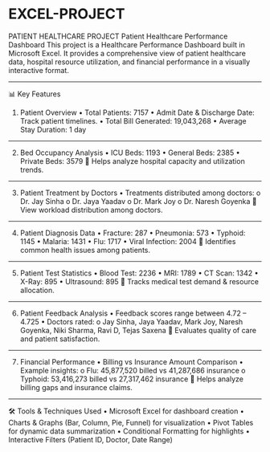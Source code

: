 # EXCEL-PROJECT
PATIENT HEALTHCARE PROJECT
Patient Healthcare Performance Dashboard
This project is a Healthcare Performance Dashboard built in Microsoft Excel. It provides a comprehensive view of patient healthcare data, hospital resource utilization, and financial performance in a visually interactive format.
________________________________________
📊 Key Features
1. Patient Overview
•	Total Patients: 7157
•	Admit Date & Discharge Date: Track patient timelines.
•	Total Bill Generated: 19,043,268
•	Average Stay Duration: 1 day
________________________________________
2. Bed Occupancy Analysis
•	ICU Beds: 1193
•	General Beds: 2385
•	Private Beds: 3579
📌 Helps analyze hospital capacity and utilization trends.
________________________________________
3. Patient Treatment by Doctors
•	Treatments distributed among doctors:
o	Dr. Jay Sinha
o	Dr. Jaya Yaadav
o	Dr. Mark Joy
o	Dr. Naresh Goyenka
📌 View workload distribution among doctors.
________________________________________
4. Patient Diagnosis Data
•	Fracture: 287
•	Pneumonia: 573
•	Typhoid: 1145
•	Malaria: 1431
•	Flu: 1717
•	Viral Infection: 2004
📌 Identifies common health issues among patients.
________________________________________
5. Patient Test Statistics
•	Blood Test: 2236
•	MRI: 1789
•	CT Scan: 1342
•	X-Ray: 895
•	Ultrasound: 895
📌 Tracks medical test demand & resource allocation.
________________________________________
6. Patient Feedback Analysis
•	Feedback scores range between 4.72 – 4.725
•	Doctors rated:
o	Jay Sinha, Jaya Yaadav, Mark Joy, Naresh Goyenka, Niki Sharma, Ravi D, Tejas Saxena
📌 Evaluates quality of care and patient satisfaction.
________________________________________
7. Financial Performance
•	Billing vs Insurance Amount Comparison
•	Example insights:
o	Flu: 45,877,520 billed vs 41,287,686 insurance
o	Typhoid: 53,416,273 billed vs 27,317,462 insurance
📌 Helps analyze billing gaps and insurance claims.
________________________________________
🛠️ Tools & Techniques Used
•	Microsoft Excel for dashboard creation
•	Charts & Graphs (Bar, Column, Pie, Funnel) for visualization
•	Pivot Tables for dynamic data summarization
•	Conditional Formatting for highlights
•	Interactive Filters (Patient ID, Doctor, Date Range)

